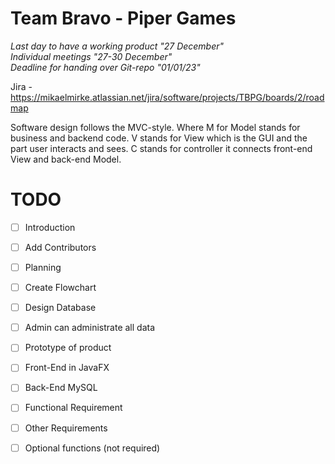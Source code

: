 # Team Bravo - Piper Games

*Last day to have a working product "27 December"*<br />
*Individual meetings "27-30 December"*<br />
*Deadline for handing over Git-repo "01/01/23"*<br />

Jira - https://mikaelmirke.atlassian.net/jira/software/projects/TBPG/boards/2/roadmap

Software design follows the MVC-style. Where M for Model stands for business and backend code.
V stands for View which is the GUI and the part user interacts and sees. C stands for controller
it connects front-end View and back-end Model.

# TODO
- [ ] Introduction
- [ ] Add Contributors
- [ ] Planning
- [ ] Create Flowchart
- [ ] Design Database
- [ ] Admin can administrate all data
- [ ] Prototype of product
- [ ] Front-End in JavaFX
- [ ] Back-End MySQL
- [ ] Functional Requirement
- [ ] Other Requirements
- [ ] Optional functions (not required)

